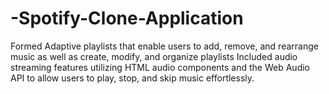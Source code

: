 # -Spotify-Clone-Application
Formed Adaptive playlists that enable users to add, remove, and rearrange music as 
well as create, modify, and organize playlists Included audio streaming features 
utilizing HTML audio components and the Web Audio API to allow users to play, 
stop, and skip music effortlessly.
